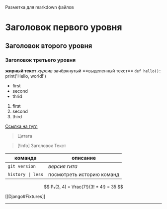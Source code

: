 Разметка для markdown файлов
# Заголовок первого уровня
## Заголовок второго уровня
### Заголовок третьего уровня
**жирный текст**
*курсив*
~~зачёркнутый~~
==выделенный текст==
`def hello():
    `print('Hello, world!')
    

- first
- second
- thrid

1. first
2. second
3. third

[Ссылка на гугл](https://google.com)

>Цитата

>[!info] Заголовок
>Текст

|  команда                 |  описание  |
|--------------------------|-----------|
|`git version`|*версия гита*         
|<code>history \| less</code>|посмотреть историю команд

$$                         
P₇(3, 4) = \frac{7!}{3! *  4!} = 35
$$

[[Django#Fixtures]]

---
